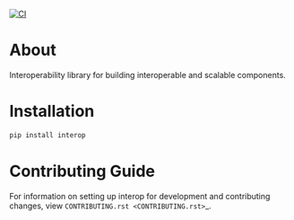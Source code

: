 [![CI](https://github.com/anabiman/interop/actions/workflows/ci.yml/badge.svg)](https://github.com/anabiman/interop/actions/workflows/ci.yml)

About
=============
Interoperability library for building interoperable and scalable components.

Installation
============

```bash
pip install interop
```


Contributing Guide
==================

For information on setting up interop for development and
contributing changes, view `CONTRIBUTING.rst <CONTRIBUTING.rst>`_.
